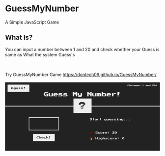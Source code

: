# GuessMyNumber
 A Simple JavaScript Game
 
 ## What Is? 
You can input a number between 1 and 20 and check whether your Guess is same as What the system Guess's

<br><br>
Try GuessMyNumber Game https://dontech09.github.io/GuessMyNumber/
<br><br>
![](Capture.PNG)
